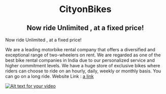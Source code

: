  
<h1 align= "center"><b>CityonBikes</b></h1> 
<h2 align= "center"><b>Now ride Unlimited , at a fixed price!</b></h2>


Now ride Unlimited , at a fixed price!

We are a leading motorbike rental company that offers a diversified and exceptional range of two-wheelers on rent. We are regarded as one of the best bike rental companies in India due to our personalized service and higher commitment levels. We have a huge store of exclusive bikes where riders can choose to ride on an hourly, daily, weekly or monthly basis. You can go on a long ride.
Website Link : [a link](https://cityonbikes.herokuapp.com/)

[![Alt text for your video](https://img.youtube.com/vi/1-HT3EJU11I/0.jpg)](http://www.youtube.com/watch?v=1-HT3EJU11I)
